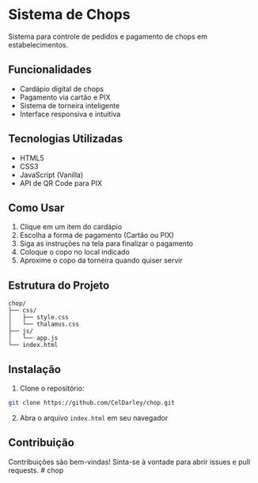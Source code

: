 # Sistema de Chops

Sistema para controle de pedidos e pagamento de chops em estabelecimentos.

## Funcionalidades

- Cardápio digital de chops
- Pagamento via cartão e PIX
- Sistema de torneira inteligente
- Interface responsiva e intuitiva

## Tecnologias Utilizadas

- HTML5
- CSS3
- JavaScript (Vanilla)
- API de QR Code para PIX

## Como Usar

1. Clique em um item do cardápio
2. Escolha a forma de pagamento (Cartão ou PIX)
3. Siga as instruções na tela para finalizar o pagamento
4. Coloque o copo no local indicado
5. Aproxime o copo da torneira quando quiser servir

## Estrutura do Projeto

```
chop/
├── css/
│   ├── style.css
│   └── thalamus.css
├── js/
│   └── app.js
└── index.html
```

## Instalação

1. Clone o repositório:
```bash
git clone https://github.com/CelDarley/chop.git
```

2. Abra o arquivo `index.html` em seu navegador

## Contribuição

Contribuições são bem-vindas! Sinta-se à vontade para abrir issues e pull requests. # chop
